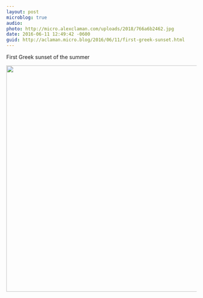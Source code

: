 ```yaml
---
layout: post
microblog: true
audio: 
photo: http://micro.alexclaman.com/uploads/2018/766a6b2462.jpg
date: 2016-06-11 12:49:42 -0600
guid: http://aclaman.micro.blog/2016/06/11/first-greek-sunset.html
---
```

First Greek sunset of the summer

<img src="http://micro.alexclaman.com/uploads/2018/766a6b2462.jpg" width="600" height="600" />
